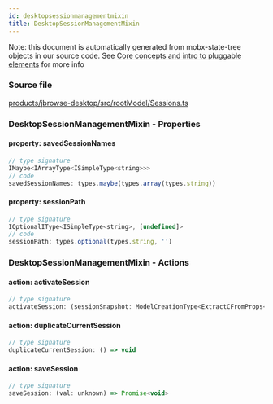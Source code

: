 ```yaml
---
id: desktopsessionmanagementmixin
title: DesktopSessionManagementMixin
---
```


Note: this document is automatically generated from mobx-state-tree objects in
our source code. See
[Core concepts and intro to pluggable elements](/docs/developer_guide/) for more
info

### Source file

[products/jbrowse-desktop/src/rootModel/Sessions.ts](https://github.com/GMOD/jbrowse-components/blob/main/products/jbrowse-desktop/src/rootModel/Sessions.ts)

### DesktopSessionManagementMixin - Properties

#### property: savedSessionNames

```js
// type signature
IMaybe<IArrayType<ISimpleType<string>>>
// code
savedSessionNames: types.maybe(types.array(types.string))
```

#### property: sessionPath

```js
// type signature
IOptionalIType<ISimpleType<string>, [undefined]>
// code
sessionPath: types.optional(types.string, '')
```

### DesktopSessionManagementMixin - Actions

#### action: activateSession

```js
// type signature
activateSession: (sessionSnapshot: ModelCreationType<ExtractCFromProps<{ id: IOptionalIType<ISimpleType<string>, [undefined]>; margin: IType<number, number, number>; name: ISimpleType<string>; }>>) => void
```

#### action: duplicateCurrentSession

```js
// type signature
duplicateCurrentSession: () => void
```

#### action: saveSession

```js
// type signature
saveSession: (val: unknown) => Promise<void>
```
